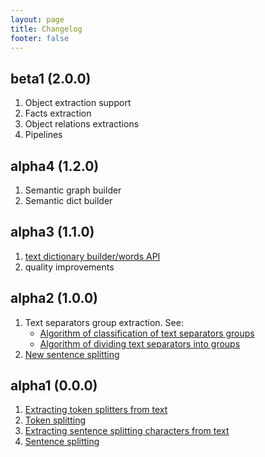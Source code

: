 ```yaml
---
layout: page
title: Changelog
footer: false
---
```

## beta1 (2.0.0)

1. Object extraction support
2. Facts extraction
3. Object relations extractions
4. Pipelines

## alpha4 (1.2.0)

1. Semantic graph builder
2. Semantic dict builder

## alpha3 (1.1.0)

1. [text dictionary builder/words API](http://aif.io/docs/aif2-lib/alpha3/api/words.html)
2. quality improvements

## alpha2 (1.0.0)

1. Text separators group extraction. See:
    * [Algorithm of classification of text separators groups](algorithm/classification-of-text-separators-groups.html)
    * [Algorithm of dividing text separators into groups](algorithm/dividing-text-separators-into-groups.html)
2. [New sentence splitting](algorithm/splitting-text-with-groups-of-text-separators.html)

## alpha1 (0.0.0)

1. [Extracting token splitters from text](api/0.0.0/tokens.html)
2. [Token splitting](api/0.0.0/tokens.html)
3. [Extracting sentence splitting characters from text](api/0.0.0/sentences.html)
4. [Sentence splitting](api/0.0.0/sentences.html)